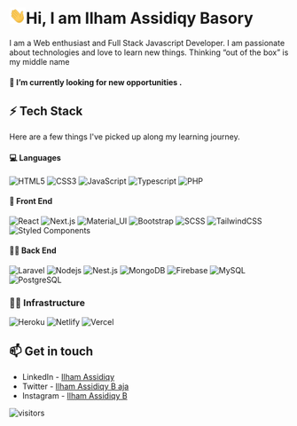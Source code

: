 # <img src="https://raw.githubusercontent.com/ABSphreak/ABSphreak/master/gifs/Hi.gif" width="30px">Hi, I am Ilham Assidiqy Basory

I am a Web enthusiast and Full Stack Javascript Developer. I am passionate about technologies and love to learn new things. Thinking “out of the box” is my middle name

#### 🔭 I’m currently looking for new opportunities .


## ⚡ Tech Stack

Here are a few things I've picked up along my learning journey.

#### 💻 Languages
![HTML5](https://img.shields.io/badge/-HTML5-fff?&logo=html5&logoColor=E44D26)
![CSS3](https://img.shields.io/badge/-CSS3-fff?&logo=css3&logoColor=2565AE)
![JavaScript](https://img.shields.io/badge/-JavaScript-fff?&logo=javascript&logoColor=ddc508)
![Typescript](https://img.shields.io/badge/-Typescript-fff?&logo=typescript&logoColor=007ACC)
![PHP](https://img.shields.io/badge/-PHP-fff?&logo=php)

#### 🎨 Front End
![React](https://img.shields.io/badge/-React-fff?&logo=react)
![Next.js](https://img.shields.io/badge/-Next-fff?logo=Next.js&logoColor=000)
![Material_UI](https://img.shields.io/badge/-Material_UI-fff?&logo=material-ui&logoColor=1769aa)
![Bootstrap](https://img.shields.io/badge/-Bootstrap-fff?&logo=bootstrap&logoColor=7952B3)
![SCSS](https://img.shields.io/badge/-SCSS-fff?&logo=SASS)
![TailwindCSS](https://img.shields.io/badge/-TailwindCSS-fff?&logo=tailwind-css)
![Styled Components](https://img.shields.io/badge/-%F0%9F%92%85%20styled--components-fff.svg?colorB=fff)

#### 👨‍💻 Back End
![Laravel](https://img.shields.io/badge/-Laravel-fff?&logo=laravel)
![Nodejs](https://img.shields.io/badge/-Nodejs-fff?&logo=Node.js)
![Nest.js](https://img.shields.io/badge/-Nest.js-fff?&logo=nestjs&logoColor=E0234E)
![MongoDB](https://img.shields.io/badge/-MongoDB-fff?&logo=mongodb)
![Firebase](https://img.shields.io/badge/-Firebase-fff?&logo=Firebase)
![MySQL](https://img.shields.io/badge/-MySQL-fff?&logo=mysql)
![PostgreSQL](https://img.shields.io/badge/-PostgreSQL-fff?&logo=postgresql&logoColor=336791)

### 🕵️‍♂️ Infrastructure
![Heroku](https://img.shields.io/badge/-Heroku-fff?&logo=heroku&logoColor=591DB1)
![Netlify](https://img.shields.io/badge/-Netlify-fff?&logo=netlify)
![Vercel](https://img.shields.io/badge/-Vercel-fff?&logo=vercel&logoColor=000)

## 📫 Get in touch
- LinkedIn - [Ilham Assidiqy](https://www.linkedin.com/in/ilham-assidiqy-40984b15b/)
- Twitter - [Ilham Assidiqy B aja](https://twitter.com/mikeyxmomo)
- Instagram - [Ilham Assidiqy B](https://www.instagram.com/ilhamassidiqyb/)


![visitors](https://visitor-badge.glitch.me/badge?page_id=mikeyxmomo/mikeyxmomo)

